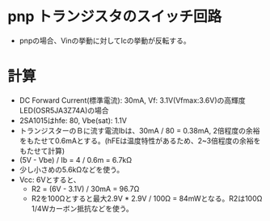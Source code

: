# pnp トランジスタのスイッチ回路
- pnpの場合、Vinの挙動に対してIcの挙動が反転する。
# 計算
- DC Forward Current(標準電流): 30mA, Vf: 3.1V(Vfmax:3.6V)の高輝度LED(OSR5JA3Z74A)の場合
- 2SA1015はhfe: 80, Vbe(sat): 1.1V
- トランジスターのＢに流す電流Ibは、30mA / 80 = 0.38mA, 2倍程度の余裕をもたせて0.6mAとする。(hFEは温度特性があるため、2~3倍程度の余裕をもたせて計算)
- (5V - Vbe) / Ib = 4 / 0.6m = 6.7kΩ
- 少し小さめの5.6kΩなどを使う。
- Vcc: 6Vとすると、
  - R2 = (6V - 3.1V) / 30mA = 96.7Ω
  - R2を100Ωとすると最大2.9V * 2.9V / 100Ω = 84mWとなる。R2は100Ω 1/4Wカーボン抵抗などを使う。

